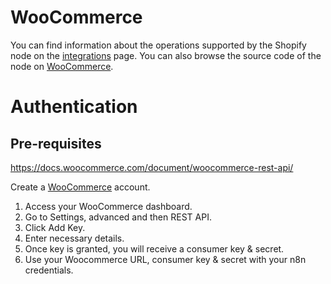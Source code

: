 # WooCommerce
You can find information about the operations supported by the Shopify node on the [integrations](https://n8n.io/integrations/n8n-nodes-base.wooCommerce) page. You can also browse the source code of the node on [WooCommerce](https://github.com/n8n-io/n8n/tree/master/packages/nodes-base/nodes/WooCommerce).

# Authentication

## Pre-requisites

https://docs.woocommerce.com/document/woocommerce-rest-api/

Create a [WooCommerce](https://woocommerce.com/) account.

1. Access your WooCommerce dashboard.
2. Go to Settings, advanced and then REST API.
3. Click Add Key.
4. Enter necessary details.
5. Once key is granted, you will receive a consumer key & secret. 
6. Use your Woocommerce URL, consumer key & secret with your n8n credentials. 












